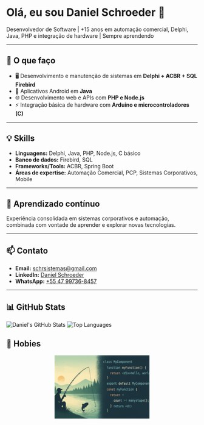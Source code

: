 # Olá, eu sou Daniel Schroeder 👋

Desenvolvedor de Software | +15 anos em automação comercial, Delphi, Java, PHP e integração de hardware | Sempre aprendendo

---

## 🚀 O que faço
- 🖥️ Desenvolvimento e manutenção de sistemas em **Delphi + ACBR + SQL Firebird**  
- 📱 Aplicativos Android em **Java**  
- 🌐 Desenvolvimento web e APIs com **PHP e Node.js**  
- ⚡ Integração básica de hardware com **Arduino e microcontroladores (C)**  

---

## 💡 Skills
- **Linguagens:** Delphi, Java, PHP, Node.js, C básico  
- **Banco de dados:** Firebird, SQL  
- **Frameworks/Tools:** ACBR, Spring Boot  
- **Áreas de expertise:** Automação Comercial, PCP, Sistemas Corporativos, Mobile  

---

## 🌱 Aprendizado contínuo
Experiência consolidada em sistemas corporativos e automação, combinada com vontade de aprender e explorar novas tecnologias.

---

## 📫 Contato
- **Email:** schrsistemas@gmail.com  
- **LinkedIn:** [Daniel Schroeder](https://www.linkedin.com/in/schrsistemas/)  
- **WhatsApp:** [+55 47 99736-8457](https://wa.me/5547997368457)

---

## 📊 GitHub Stats
![Daniel's GitHub Stats](https://github-readme-stats.vercel.app/api?username=schrsistemas&show_icons=true&theme=github)
![Top Languages](https://github-readme-stats.vercel.app/api/top-langs/?username=schrsistemas&layout=compact&theme=github)


## 🎣 Hobies 
<p align="center">
  <img src="./image1.png" alt="Minha Imagem" width="250"/>
</p>

